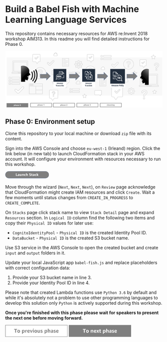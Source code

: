 Build a Babel Fish with Machine Learning Language Services
=========================================

This repository contains necessary resources for AWS re:Invent 2018 workshop AIM313. In this readme you will find detailed instructions for Phase 0.

<img src="../../img/flow0.png" />


Phase 0: Environment setup
-----

Clone this repository to your local machine or download `zip` file with its content.

Sign into the AWS Console and choose `eu-west-1` (Irleand) region. Click the link below (in new tab) to launch CloudFormation stack in your AWS account. It will configure your environment with resources necessary to run this workshop.

<a href="https://console.aws.amazon.com/cloudformation/home?region=eu-west-1#/stacks/new?stackName=babel-fish-app&templateURL=https://s3-eu-west-1.amazonaws.com/babel-fish-reinvent/cfn-babel-fish.yaml" ><img src="../../img/button-launch-stack.png" width="140"></a>

Move through the wizard (`Next`, `Next`, `Next`), on `Review` page acknowledge that CloudFormation might create IAM resources and click `Create`. Wait a few moments until status changes from `CREATE_IN_PROGRESS` to `CREATE_COMPLETE`.

On `Stacks` page click stack name to view `Stack Detail` page and expand `Resources` section. In `Logical ID` column find the following two items and copy their `Physical ID` values for later use:

* `CognitoIdentityPool` - `Physical ID` is the created Identity Pool ID.
* `DataBucket` - `Physical ID` is the created S3 bucket name.

Use S3 service in the AWS Console to open the created bucket and create `input` and `output` folders in it.

Update your local JavaScript app `babel-fish.js` and replace placeholders with correct configuration data:

1. Provide your S3 bucket name in line 3.
1. Provide your Identity Pool ID in line 4.

Please note that created Lambda functions use `Python 3.6` by default and while it's absolutely not a problem to use other programming languages to develop this solution only `Python` is actively supported during this workshop.

**Once you're finished with this phase please wait for speakers to present the next one before moving forward.**

<a href="../../README.md"><img src="../../img/button2.png" width="200"></a>
<a href="../phase1/README.md"><img src="../../img/button3.png" width="200"></a>
